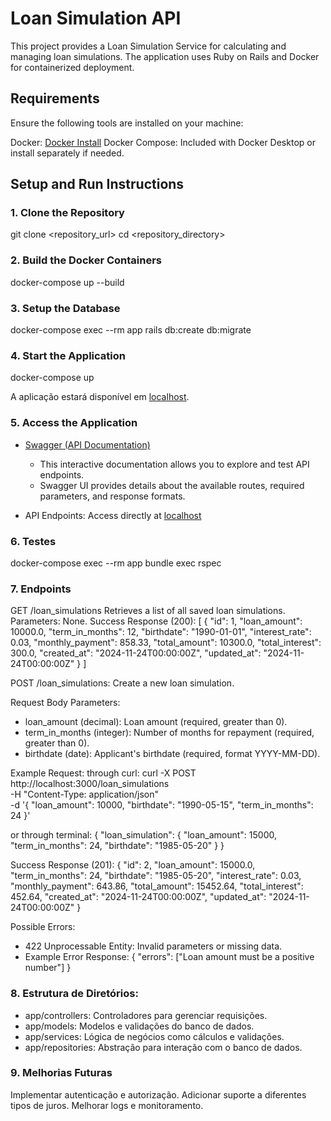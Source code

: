 # Loan Simulation API

This project provides a Loan Simulation Service for calculating and managing loan simulations. The application uses Ruby on Rails and Docker for containerized deployment.

## Requirements

Ensure the following tools are installed on your machine:

Docker: [Docker Install](https://docs.docker.com/get-docker/)
Docker Compose: Included with Docker Desktop or install separately if needed.

## Setup and Run Instructions

### 1. Clone the Repository

<!-- ```bash -->
git clone <repository_url>
cd <repository_directory>

### 2. Build the Docker Containers
docker-compose up --build

### 3. Setup the Database
docker-compose exec --rm app rails db:create db:migrate

### 4. Start the Application
docker-compose up

A aplicação estará disponível em [localhost](http://localhost:3000).

### 5. Access the Application
- [Swagger (API Documentation)](http://localhost:3000/api-docs)
  - This interactive documentation allows you to explore and test API endpoints.
  - Swagger UI provides details about the available routes, required parameters, and response formats.

- API Endpoints: Access directly at [localhost](http://localhost:3000)

### 6. Testes
docker-compose exec --rm app bundle exec rspec
<!-- docker-compose run --rm -e RAILS_ENV=test app bundle exec rspec -->

### 7. Endpoints
GET /loan_simulations
Retrieves a list of all saved loan simulations.
Parameters: None.
Success Response (200):
[
  {
    "id": 1,
    "loan_amount": 10000.0,
    "term_in_months": 12,
    "birthdate": "1990-01-01",
    "interest_rate": 0.03,
    "monthly_payment": 858.33,
    "total_amount": 10300.0,
    "total_interest": 300.0,
    "created_at": "2024-11-24T00:00:00Z",
    "updated_at": "2024-11-24T00:00:00Z"
  }
]

POST /loan_simulations:
Create a new loan simulation.

Request Body Parameters:
- loan_amount (decimal): Loan amount (required, greater than 0).
- term_in_months (integer): Number of months for repayment (required, greater than 0).
- birthdate (date): Applicant's birthdate (required, format YYYY-MM-DD).

Example Request:
through curl:
curl -X POST http://localhost:3000/loan_simulations \
-H "Content-Type: application/json" \
-d '{
  "loan_amount": 10000,
  "birthdate": "1990-05-15",
  "term_in_months": 24
}'

or through terminal:
{
  "loan_simulation": {
    "loan_amount": 15000,
    "term_in_months": 24,
    "birthdate": "1985-05-20"
  }
}

Success Response (201):
{
  "id": 2,
  "loan_amount": 15000.0,
  "term_in_months": 24,
  "birthdate": "1985-05-20",
  "interest_rate": 0.03,
  "monthly_payment": 643.86,
  "total_amount": 15452.64,
  "total_interest": 452.64,
  "created_at": "2024-11-24T00:00:00Z",
  "updated_at": "2024-11-24T00:00:00Z"
}

Possible Errors:
  - 422 Unprocessable Entity: Invalid parameters or missing data.
  - Example Error Response:
  {
    "errors": ["Loan amount must be a positive number"]
  }

### 8. Estrutura de Diretórios:
- app/controllers: Controladores para gerenciar requisições.
- app/models: Modelos e validações do banco de dados.
- app/services: Lógica de negócios como cálculos e validações.
- app/repositories: Abstração para interação com o banco de dados.

### 9. Melhorias Futuras
Implementar autenticação e autorização.
Adicionar suporte a diferentes tipos de juros.
Melhorar logs e monitoramento.

